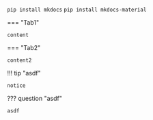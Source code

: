 `pip install mkdocs`
`pip install mkdocs-material`

=== "Tab1"
```
content
```
=== "Tab2"
```
content2
```

!!! tip "asdf"
```
notice
```

??? question "asdf"
```
asdf
```

